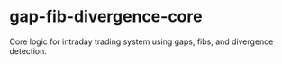# gap-fib-divergence-core

Core logic for intraday trading system using gaps, fibs, and divergence detection.